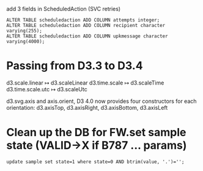 add 3 fields in ScheduledAction (SVC retries)

    ALTER TABLE scheduledaction ADD COLUMN attempts integer;
    ALTER TABLE scheduledaction ADD COLUMN recipient character varying(255);
    ALTER TABLE scheduledaction ADD COLUMN upkmessage character varying(4000);


# Passing from D3.3 to D3.4

d3.scale.linear ↦ d3.scaleLinear
d3.time.scale ↦ d3.scaleTime
d3.time.scale.utc ↦ d3.scaleUtc

d3.svg.axis and axis.orient, D3 4.0 now provides four constructors for each orientation: d3.axisTop, d3.axisRight, d3.axisBottom, d3.axisLeft

# Clean up the DB for FW.set sample state (VALID->X if B787 ... params)

    update sample set state=1 where state=0 AND btrim(value, '.')='';
